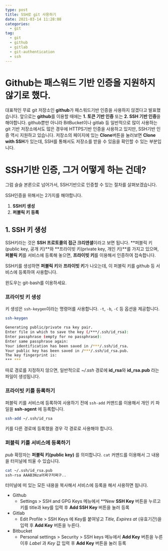 ```yaml
---
type: post
title: SSH로 git 사용하기
date: 2021-03-14 11:28:08
categories:
  - git
tag:
  - git
  - github
  - gitlab
  - git-authentication
  - ssh
---
```

# Github는 패스워드 기반 인증을 지원하지 않기로 했다.

대표적인 무료 git 저장소인 **github**가 패스워드기반 인증을 사용하지 않겠다고 발표했습니다. 앞으로는 **github**를 이용할 때에는 **1. 토큰 기반 인증** 또는 **2. SSH 기반 인증**을 해야합니다. github뿐만 아니라 BitBucket이나 gitlab 등 일반적으로 많이 사용하는 git 기반 저장소에서도 많은 경우에 HTTPS기반 인증을 사용하고 있지만, SSH기반 인증 역시 지원하고 있습니다. 저장소의 페이지에 있는 **Clone**버튼을 눌러보면 **Clone with SSH**가 있는데, SSH를 통해서도 저장소를 받을 수 있음을 확인할 수 있는 부분입니다.

# SSH기반 인증, 그거 어떻게 하는 건데?

그럼 슬슬 본론으로 넘어가서, SSH기반으로 인증할 수 있는 절차를 살펴보겠습니다.

SSH인증을 위해서는 2가지를 해야합니다.

1. **SSH키 생성**
2. **퍼블릭 키 등록**

## 1. SSH 키 생성

SSH키라는 것은 **SSH 프로토콜의 접근 크리덴셜**이라고 보면 됩니다. **퍼블릭 키(public key, 공개 키)**와 **프라이빗 키(private key, 개인 키)**를 가지고 있으며, **퍼블릭 키**를 서비스에 등록해 놓으면, **프라이빗 키**를 이용해서 인증하여 접속합니다.

SSH키를 생성하면 **퍼블릭 키**와 **프라이빗 키**가 나오는데, 이 퍼블릭 키를  github 등 서비스에 등록하여 사용합니다.

윈도우는 git-bash를 이용하세요.

### 프라이빗 키 생성

키 생성은 `ssh-keygen`이라는 명령어를 사용합니다. `-t`, `-b`,  `-C` 등 옵션을 제공합니다.

```bash
ssh-keygen
```

```bash
Generating public/private rsa key pair.
Enter file in which to save the key (/***/.ssh/id_rsa):
Enter passphrase (empty for no passphrase):
Enter same passphrase again:
Your identification has been saved in /***/.ssh/id_rsa.
Your public key has been saved in /***/.ssh/id_rsa.pub.
The key fingerprint is:
*** ***
```

따로 경로를 지정하지 않으면, 일반적으로 *~/.ssh* 경로에 **id_rsa**와 **id_rsa.pub** 라는 파일이 생성됩니다.

### 프라이빗 키를 등록하기

퍼블릭 키를 서비스에 등록하여 사용하기 전에 `ssh-add` 커맨드를 이용해서 개인 키 파일을 **ssh-agent** 에 등록합니다.

```bash
ssh-add ~/.ssh/id_rsa
```

키를 다른 경로에 등록했을 경우 각 경로로 사용해야 합니다.

### 퍼블릭 키를 서비스에 등록하기

*pub* 확장자는 **퍼블릭 키(public key)** 를 의미합니다. `cat` 커맨드를 이용해서 그 내용을 터미널에 띄울 수 있습니다.

```bash
cat ~/.ssh/id_rsa.pub
ssh-rsa AAAB3Nza어쩌구저쩌구..
```

터미널에 떠 있는 모든 내용을 복사해서 서비스에 등록을 해서 사용하면 됩니다.

- Github
    - Settings > SSH and GPG Keys 메뉴에서 **New **SSH Key** 버튼을 누르고 키를 title과 key를 입력 후 **Add SSH Key** 버튼을 눌러 등록
- Gitlab
    - Edit Profile > SSH Keys 에 Key를 붙여넣고 *Title, Expires at* (유효기간)을 입력 후 **Add Key** 버튼을 누른다.
- Bitbucket
    - Personal settings > Security > SSH keys 메뉴에서 **Add Key** 버튼을 누른 이후 *Label* 과 *Key* 값 입력 후 **Add Key** 버튼을 눌러 등록